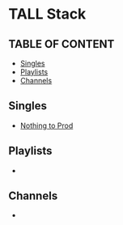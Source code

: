 # TALL Stack

## TABLE OF CONTENT
- [Singles](#Singles)
- [Playlists](#Playlists)
- [Channels](#Channels)

## Singles
- [Nothing to Prod](https://www.youtube.com/watch?v=h26xAuIFfvg&t=281s)

  
## Playlists
-

## Channels
-
